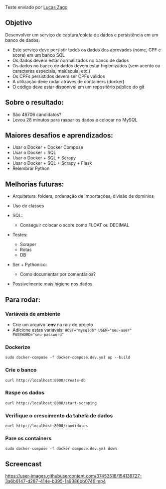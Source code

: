 Teste enviado por [Lucas Zago](https://github.com/luc-zago)

## Objetivo

Desenvolver um serviço de captura/coleta de dados e persistência em um banco de dados.

- Este serviço deve persistir todos os dados dos aprovados (nome, CPF e score) em um banco SQL
- Os dados devem estar normalizados no banco de dados
- Os dados no banco de dados devem estar higienizados (sem acento ou caracteres especiais, maiúscula, etc.)
- Os CPFs persistidos devem ser CPFs válidos
- A utilização deve rodar através de containers (docker)
- O código deve estar disponível em um repositório público do git

## Sobre o resultado:
- São 46706 candidatos?
- Levou 28 minutos para raspar os dados e colocar no MySQL

## Maiores desafios e aprendizados:

- Usar o Docker + Docker Compose
- Usar o Docker + SQL
- Usar o Docker + SQL + Scrapy
- Usar o Docker + SQL + Scrapy + Flask
- Relembrar Python


## Melhorias futuras:
- Arquitetura: folders, ordenação de importações, divisão de domínios

- Uso de classes

- SQL: 
    - Conseguir colocar o score como FLOAT ou DECIMAL

- Testes:
    - Scraper
    - Rotas
    - DB

- Ser + Pythonico:
    - Como documentar por comentários?
    
- Possivelmente mais higiene nos dados.


## Para rodar:

### Variáveis de ambiente
- Crie um arquivo **.env** na raíz do projeto
- Adicione estas variáveis:
 `HOST="mysqldb"
   USER="seu-user"
   PASSWORD="seu-password"`

### Dockerize
`sudo docker-compose -f docker-compose.dev.yml up --build`

### Crie o banco
`curl http://localhost:8000/create-db`

### Raspe os dados
`curl http://localhost:8000/start-scraping`

### Verifique o crescimento da tabela de dados




`curl http://localhost:8000/candidates`

### Pare os containers
`sudo docker-compose -f docker-compose.dev.yml down`

## Screencast
https://user-images.githubusercontent.com/37453518/154139727-3a6b6147-d287-414e-b395-1a9386bb0746.mp4
